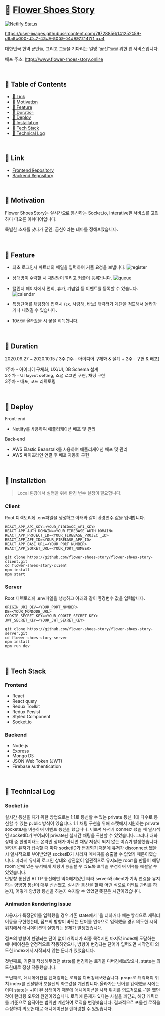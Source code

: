 # 🌷 [Flower Shoes Story](https://www.flower-shoes-story.online/)

[![Netlify Status](https://api.netlify.com/api/v1/badges/90dc8a4b-6b8c-4117-8068-dae5f22cf8ff/deploy-status)](https://app.netlify.com/sites/mystifying-thompson-bf9bf4/deploys)

https://user-images.githubusercontent.com/79728856/141252459-d9a8b600-d5c7-43c9-8059-54d9972147f1.mp4

대한민국 현역 군인들, 그리고 그들을 기다리는 일명 "곰신"들을 위한 웹 서비스입니다.

배포 주소: https://www.flower-shoes-story.online

<br>

## 📖 Table of Contents

- [🔗 Link](#-link)
- [🌸 Motivation](#-motivation)
- [🌺 Feature](#-feature)
- [🌹 Duration](#-Duration)
- [🍃 Deploy](#-Deploy)
- [🌼 Installation](#-installation)
- [🌻 Tech Stack](#-tech-stack)
- [🎉 Technical Log](#-technical-log)

<br>

## 🔗 Link

- [Frontend Repository](https://github.com/flower-shoes-story/flower-shoes-story-client)
- [Backend Repository](https://github.com/flower-shoes-story/flower-shoes-story-server)

<br>

## 🌸 Motivation

Flower Shoes Story는 실시간으로 통신하는 Socket.io, Interative한 서비스를 고민하다 떠오른 아이디어입니다.

특별한 소재를 찾다가 군인, 곰신이라는 테마를 정해보았습니다.

<br>

## 🌺 Feature

- 최초 로그인시 파트너의 메일을 입력하여 커플 요청을 보냅니다.
  ![register](https://user-images.githubusercontent.com/79728856/141176634-2480ec04-65bb-416c-a87c-5c695724a06f.png)

- 상대방이 수락할 시 채팅방이 열리고 커플이 등록됩니다.
  ![queue](https://user-images.githubusercontent.com/79728856/141176741-6b04fa29-caa9-4d29-b313-4041b19bdd69.png)

- 캘린더 페이지에서 면회, 휴가, 기념일 등 이벤트를 등록할 수 있습니다.
  ![calendar](https://user-images.githubusercontent.com/79728856/141176107-e8d36534-6c63-49d9-8e09-72db5026a9fa.png)

- 특정단어를 채팅창에 입력시 (ex. 사랑해, 바보) 캐릭터가 계단을 점프해서 올라가거나 내려갈 수 있습니다.
- 10칸을 올라갔을 시 꽃을 획득합니다.

<br>

## 🌹 Duration

2020.09.27 ~ 2020.10.15 / 3주 (1주 - 아이디어 구체화 & 설계 + 2주 - 구현 & 배포)

1주차 - 아이디어 구체화, UX/UI, DB Schema 설계 <br>
2주차 - UI layout setting, 소셜 로그인 구현, 채팅 구현 <br>
3주차 - 배포, 코드 리펙토링

<br>

## 🍃 Deploy

Front-end

- Netlify를 사용하여 애플리케이션 배포 및 관리

Back-end

- AWS Elastic Beanstalk를 사용하여 애플리케이션 배포 및 관리
- AWS 파이프라인 연결 후 배포 자동화 구현

<br>

## 🌼 Installation

> Local 환경에서 실행을 위해 환경 변수 설정이 필요합니다.

### Client

Root 디렉토리에 .env파일을 생성하고 아래와 같이 환경변수 값을 입력합니다.

```
REACT_APP_API_KEY=<YOUR_FIREBASE_API_KEY>
REACT_APP_AUTH_DOMAIN=<YOUR_FIREBASE_AUTH_DOMAIN>
REACT_APP_PROJECT_ID=<YOUR_FIREBASE_PROJECT_ID>
REACT_APP_APP_ID=<YOUR_FIREBASE_APP_ID>
REACT_APP_BASE_URL=<YOUR_PORT_NUMBER>
REACT_APP_SOCKET_URL=<YOUR_PORT_NUMBER>
```

```
git clone https://github.com/flower-shoes-story/flower-shoes-story-client.git
cd flower-shoes-story-client
npm install
npm start
```

### Server

Root 디렉토리에 .env파일을 생성하고 아래와 같이 환경변수 값을 입력합니다.

```
ORIGIN_URI_DEV=<YOUR_PORT_NUMBER>
DB=<YOUR_MONGODB_URL>
COOKIE_SECRET_KEY=<YOUR_COOKIE_SECRET_KEY>
JWT_SECRET_KEY=<YOUR_JWT_SECRET_KEY>
```

```
git clone https://github.com/flower-shoes-story/flower-shoes-story-server.git
cd flower-shoes-story-server
npm install
npm run dev
```

<br>

## 🌻 Tech Stack

### Frontend

- React
- React query
- Redux Toolkit
- Redux Persist
- Styled Component
- Socket.io

### Backend

- Node.js
- Express
- Mongo DB
- JSON Web Token (JWT)
- Firebase Authentication

<br>

## 🎉 Technical Log

### Socket.io

실시간 통신을 하기 위한 방법으로는 1:1로 통신할 수 있는 private 통신, 1대 다수로 통신할 수 있는 public 방식이 있습니다. 1:1 채팅 구현을 위해 소켓에서 지원하는 private socketID를 이용하여 이벤트 통신을 했습니다. 이로써 유저가 connect 됐을 때 일시적인 socketID가 부여되어 private한 실시간 채팅을 구현할 수 있었습니다. 그러나 대화 상대 중 한명이라도 온라인 상태가 아니면 채팅 저장이 되지 않는 이슈가 발생했습니다. 원인은 유저가 접속할 때 마다 socketID가 변경되기 때문에 유저가 disconnect 됐을 시 일시적으로 부여받았던 socketID가 사라져 메세지를 송출할 수 없었기 때문이였습니다. 따라서 유저의 로그인 상태와 상관없이 일관적으로 유지되는 room을 만들어 해당 room 안에 있는 유저에게 채팅이 송출될 수 있도록 로직을 수정하여 이슈를 해결할 수 있었습니다. <br>
단방향 통신인 HTTP 통신에만 익숙해져있던 터라 server와 client가 계속 연결을 유지하는 양방향 통신이 매우 신선했고, 실시간 통신을 할 때 어떤 식으로 이벤트 관리를 하는지, 어떻게 양방향 통신을 하는지 숙지할 수 있었던 뜻깊은 시간이였습니다.

### Animation Rendering Issue

사용자가 특정단어를 입력했을 경우 기존 state에서 1을 더하거나 빼는 방식으로 캐릭터 이동을 구현했는데, 점프의 방향이 바뀌는 단어를 연속으로 입력했을 경우 의도한 시작 위치에서 애니메이션의 실행되는 문제가 발생했습니다.

점프의 방향이 변경되는 단어 없이 캐릭터가 최종 목적지인 마지막 index에 도달하는 애니메이션은 안정적으로 작동하였으나, 방향이 변경되는 단어가 입력되면 시작점이 의도한 index에서 시작되지 않는 문제가 있었습니다.

첫번째로, 기존에 작성해두었던 state를 변경하는 로직을 디버깅해보았으나, state는 의도한대로 정상 작동했습니다.

두번째로, 애니메이션을 렌더링하는 로직을 디버깅해보았습니다. props로 캐릭터의 위치 index를 전달받아 포물선의 좌표값을 계산합니다. 올라가는 단어를 입력했을 시에는 이미 state는 +1이 된 상태이기 때문에 애니메이션을 시작 위치를 의도적으로 -1을 했던 것이 랜더링 오류의 원인이였습니다. 로직에 문제가 있다는 사실을 깨닫고, 해당 캐릭터를 기준으로 움직이는 범위만 계산하여 로직을 변경했습니다. 결과적으로 포물선 로직을 수정하여 의도한 대로 애니메이션을 렌더링할 수 있었습니다.
